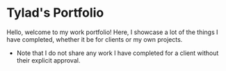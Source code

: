 # Tylad's Portfolio
Hello, welcome to my work portfolio!
Here, I showcase a lot of the things I have completed, whether it be for clients or my own projects.

- Note that I do not share any work I have completed for a client without their explicit approval.
